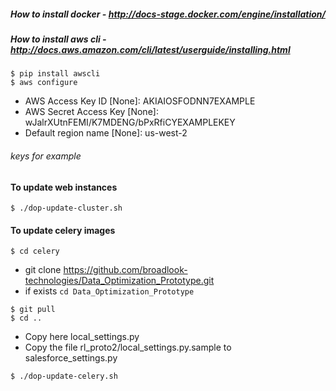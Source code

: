 ##### How to install docker - http://docs-stage.docker.com/engine/installation/
##### How to install aws cli - http://docs.aws.amazon.com/cli/latest/userguide/installing.html
```
$ pip install awscli
$ aws configure
```
  - AWS Access Key ID [None]: AKIAIOSFODNN7EXAMPLE
  - AWS Secret Access Key [None]: wJalrXUtnFEMI/K7MDENG/bPxRfiCYEXAMPLEKEY
  - Default region name [None]: us-west-2
###### keys for example


#### To update web instances
```
$ ./dop-update-cluster.sh
```
#### To update celery images
```
$ cd celery
```
 - git clone https://github.com/broadlook-technologies/Data_Optimization_Prototype.git
 - if exists ```cd Data_Optimization_Prototype```

 ```
 $ git pull
 $ cd ..
 ```

- Copy here local_settings.py
- Copy the file rl_proto2/local_settings.py.sample to salesforce_settings.py

 ```
 $ ./dop-update-celery.sh
 ```

